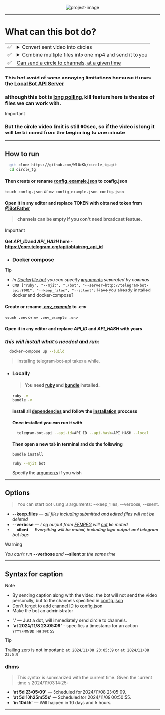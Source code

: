 <p align="center">
  <img src="https://github.com/user-attachments/assets/5d7aac49-2d8e-4b61-aacd-54469d89aee4" alt="project-image">
</p>

---
# What can this bot do?
|  |                                                                                                                                                                    |
|--|--------------------------------------------------------------------------------------------------------------------------------------------------------------------|
|✅| <details closed><summary>Convert sent video into circles</summary><img src="https://i.imgur.com/BtSEUKD.png" alt="convert-video"></details>                        |
|✅| <details closed><summary>Combine multiple files into one mp4 and send it to you</summary><img src="https://i.imgur.com/AVOc6jX.png" alt="combine-files"></details> |
|✅| <a href="#syntax-for-caption">Can send a circle to channels, at a given time</a>                                                                                                                   |

### This bot avoid of some annoying limitations because it uses the [Local Bot API Server](https://core.telegram.org/bots/api#using-a-local-bot-api-server)

### although this bot is [long polling](https://www.geeksforgeeks.org/what-is-long-polling-and-short-polling/), kill feature here is the size of files we can work with.

> [!IMPORTANT]
> ### But the circle video limit is still 60sec, so if the video is long it will be trimmed from the beginning to one minute 
---
## How to run
  ```bash
    git clone https://github.com/Wl0cKk/circle_tg.git
    cd circle_tg
  ```
  #### Then create or rename [config_example.json](https://github.com/Wl0cKk/circle_tg/blob/main/config_example.json) to config.json
  `touch config.json` or `mv config_example.json config.json`
  #### Open it in any editor and replace TOKEN with obtained token from [@BotFather](https://t.me/botfather)
  > #### channels can be empty if you don't need broadcast feature.
  
  > [!IMPORTANT]  
  > #### Get *API_ID* and *API_HASH* here - https://core.telegram.org/api/obtaining_api_id
- ### Docker compose
> [!TIP]
  > - *In [Dockerfile.bot](https://github.com/Wl0cKk/circle_tg/blob/main/Dockerfile.bot) you can specify <a href="#options">arguments</a> separated by commas*
  > - `CMD ["ruby", "--mjit", "./bot", "--server=http://telegram-bot-api:8081", "--keep_files", "--silent"]`
  > Have you already installed docker and docker-compose?
  #### Create or rename *[.env_example](https://github.com/Wl0cKk/circle_tg/blob/main/.env_example)* to *.env*
  `touch .env` or `mv .env_example .env`
  #### Open it in any editor and replace *API_ID* and *API_HASH* with yours
  
  ### *this will install what's needed and run*:
  ```bash
    docker-compose up --build
  ```
  > Installing telegram-bot-api takes a while.
- ### Locally
  > #### You need [ruby](https://www.ruby-lang.org/en/documentation/installation/) and [bundle](https://www.jetbrains.com/help/ruby/using-the-bundler.html#install_bundler) installed.
  ```bash
  ruby -v
  bundle -v
  ```
  
  #### install all <a href="https://github.com/tdlib/telegram-bot-api?tab=readme-ov-file#dependencies">dependencies</a> and follow the <a href="https://github.com/tdlib/telegram-bot-api?tab=readme-ov-file#installation">installation</a> proccess
  #### Once installed you can run it with 
  ```bash
    telegram-bot-api --api-id=API_ID --api-hash=API_HASH --local
  ``` 
  #### Then open a new tab in terminal and do the following
  ```bash
  bundle install
  ```
  ```bash
  ruby --mjit bot
  ```
  Specify the <a href="#options">arguments</a> if you wish
---
## Options
> You can start bot using 3 arguments: --keep_files, --verbose, --silent.
- **--keep_files** — *all files including submitted and edited files will not be deleted*
- **--verbose** — *Log output from [FFMPEG](https://www.ffmpeg.org/) will <ins>not</ins> be muted*
- **--silent** — *Everything will be muted, including logo output and telegram bot logs*
> [!WARNING]  
> *You can't run* **--verbose** *and* **--silent** *at the same time*
---
## Syntax for caption
> [!NOTE]  
> - By sending caption along with the video, the bot will not send the video personally, but to the channels specified in [config.json](https://github.com/Wl0cKk/circle_tg/blob/main/config_example.json)
> - Don't forget to add [channel ID](https://gist.github.com/mraaroncruz/e76d19f7d61d59419002db54030ebe35) to [config.json](https://github.com/Wl0cKk/circle_tg/blob/main/config_example.json)
> - Make the bot an administrator

- **'.'** — Just a dot, will immediately send circle to channels.
- **'at 2024/11/8 23:05:09'** - specifies a timestamp for an action, `YYYY/MM/DD HH:MM:SS`.
> [!TIP]
> Trailing zero is not important: `at 2024/11/08 23:05:09` or `at 2024/11/08 23:5:9`
### dhms
> This syntax is summarized with the current time.
Given the current time is 2024/11/03 14:25:
- **'at 5d 23:05:09'** — Scheduled for 2024/11/08 23:05:09.
- **'at 5d 10h25m55s'** — Scheduled for 2024/11/09 00:50:55.
- **'in 10d5h'** — Will happen in 10 days and 5 hours.
---
